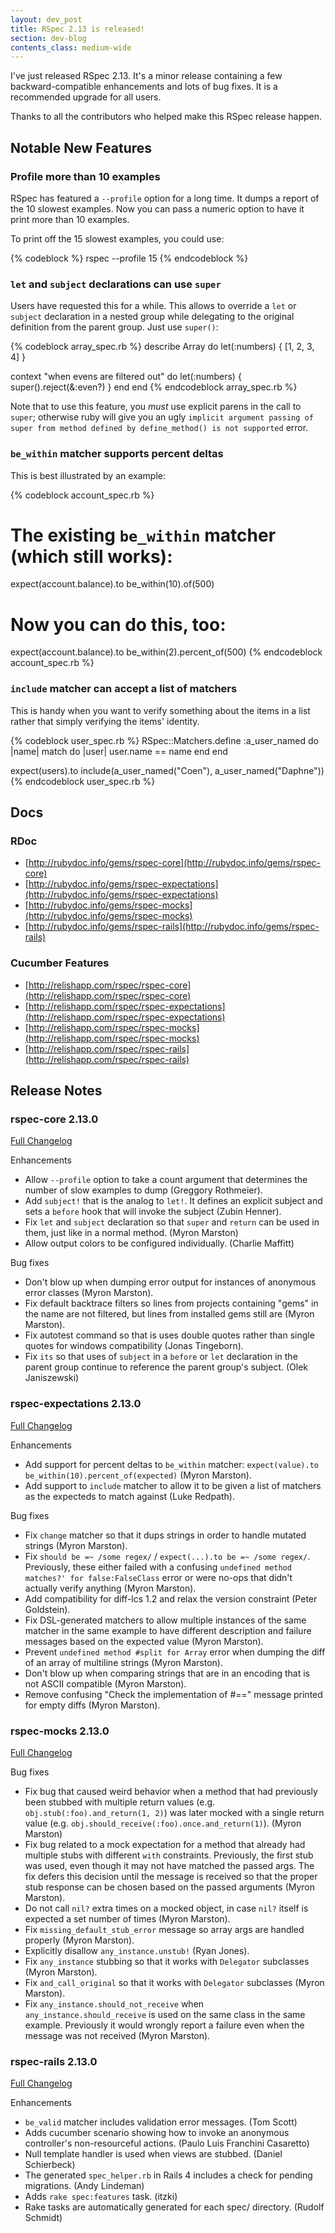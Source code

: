 ```yaml
---
layout: dev_post
title: RSpec 2.13 is released!
section: dev-blog
contents_class: medium-wide
---
```


I've just released RSpec 2.13. It's a minor release containing a few
backward-compatible enhancements and lots of bug fixes. It is a
recommended upgrade for all users.

Thanks to all the contributors who helped make this RSpec release happen.

## Notable New Features

### Profile more than 10 examples

RSpec has featured a `--profile` option for a long time. It dumps a
report of the 10 slowest examples. Now you can pass a numeric option
to have it print more than 10 examples.

To print off the 15 slowest examples, you could use:

{% codeblock %}
rspec --profile 15
{% endcodeblock %}

### `let` and `subject` declarations can use `super`

Users have requested this for a while. This allows to override a `let` or `subject`
declaration in a nested group while delegating to the original definition from the
parent group. Just use `super()`:

{% codeblock array_spec.rb %}
describe Array do
  let(:numbers) { [1, 2, 3, 4] }

  context "when evens are filtered out" do
    let(:numbers) { super().reject(&:even?) }
  end
end
{% endcodeblock array_spec.rb %}

Note that to use this feature, you _must_ use explicit parens
in the call to `super`; otherwise ruby will give you an ugly
`implicit argument passing of super from method defined by
define_method() is not supported` error.

### `be_within` matcher supports percent deltas

This is best illustrated by an example:

{% codeblock account_spec.rb %}
# The existing `be_within` matcher (which still works):
expect(account.balance).to be_within(10).of(500)

# Now you can do this, too:
expect(account.balance).to be_within(2).percent_of(500)
{% endcodeblock account_spec.rb %}

### `include` matcher can accept a list of matchers

This is handy when you want to verify something about the
items in a list rather that simply verifying the items' identity.

{% codeblock user_spec.rb %}
RSpec::Matchers.define :a_user_named do |name|
  match do |user|
    user.name == name
  end
end

expect(users).to include(a_user_named("Coen"), a_user_named("Daphne"))
{% endcodeblock user_spec.rb %}

## Docs

### RDoc

* [http://rubydoc.info/gems/rspec-core](http://rubydoc.info/gems/rspec-core)
* [http://rubydoc.info/gems/rspec-expectations](http://rubydoc.info/gems/rspec-expectations)
* [http://rubydoc.info/gems/rspec-mocks](http://rubydoc.info/gems/rspec-mocks)
* [http://rubydoc.info/gems/rspec-rails](http://rubydoc.info/gems/rspec-rails)

### Cucumber Features

* [http://relishapp.com/rspec/rspec-core](http://relishapp.com/rspec/rspec-core)
* [http://relishapp.com/rspec/rspec-expectations](http://relishapp.com/rspec/rspec-expectations)
* [http://relishapp.com/rspec/rspec-mocks](http://relishapp.com/rspec/rspec-mocks)
* [http://relishapp.com/rspec/rspec-rails](http://relishapp.com/rspec/rspec-rails)

## Release Notes

### rspec-core 2.13.0

[Full Changelog](http://github.com/rspec/rspec-core/compare/v2.12.2...v2.13.0)

Enhancements

* Allow `--profile` option to take a count argument that
  determines the number of slow examples to dump
  (Greggory Rothmeier).
* Add `subject!` that is the analog to `let!`. It defines an
  explicit subject and sets a `before` hook that will invoke
  the subject (Zubin Henner).
* Fix `let` and `subject` declaration so that `super`
  and `return` can be used in them, just like in a normal
  method. (Myron Marston)
* Allow output colors to be configured individually.
  (Charlie Maffitt)

Bug fixes

* Don't blow up when dumping error output for instances
  of anonymous error classes (Myron Marston).
* Fix default backtrace filters so lines from projects
  containing "gems" in the name are not filtered, but
  lines from installed gems still are (Myron Marston).
* Fix autotest command so that is uses double quotes
  rather than single quotes for windows compatibility
  (Jonas Tingeborn).
* Fix `its` so that uses of `subject` in a `before` or `let`
  declaration in the parent group continue to reference the
  parent group's subject. (Olek Janiszewski)

### rspec-expectations 2.13.0

[Full Changelog](http://github.com/rspec/rspec-expectations/compare/v2.12.1...v2.13.0)

Enhancements

* Add support for percent deltas to `be_within` matcher:
  `expect(value).to be_within(10).percent_of(expected)`
  (Myron Marston).
* Add support to `include` matcher to allow it to be given a list
  of matchers as the expecteds to match against (Luke Redpath).

Bug fixes

* Fix `change` matcher so that it dups strings in order to handle
  mutated strings (Myron Marston).
* Fix `should be =~ /some regex/` / `expect(...).to be =~ /some regex/`.
  Previously, these either failed with a confusing `undefined method
  matches?' for false:FalseClass` error or were no-ops that didn't
  actually verify anything (Myron Marston).
* Add compatibility for diff-lcs 1.2 and relax the version
  constraint (Peter Goldstein).
* Fix DSL-generated matchers to allow multiple instances of the
  same matcher in the same example to have different description
  and failure messages based on the expected value (Myron Marston).
* Prevent `undefined method #split for Array` error when dumping
  the diff of an array of multiline strings (Myron Marston).
* Don't blow up when comparing strings that are in an encoding
  that is not ASCII compatible (Myron Marston).
* Remove confusing "Check the implementation of #==" message
  printed for empty diffs (Myron Marston).

### rspec-mocks 2.13.0

[Full Changelog](http://github.com/rspec/rspec-mocks/compare/v2.12.2...v2.13.0)

Bug fixes

* Fix bug that caused weird behavior when a method that had
  previously been stubbed with multiple return values (e.g.
  `obj.stub(:foo).and_return(1, 2)`) was later mocked with a
  single return value (e.g. `obj.should_receive(:foo).once.and_return(1)`).
  (Myron Marston)
* Fix bug related to a mock expectation for a method that already had
  multiple stubs with different `with` constraints. Previously, the
  first stub was used, even though it may not have matched the passed
  args. The fix defers this decision until the message is received so
  that the proper stub response can be chosen based on the passed
  arguments (Myron Marston).
* Do not call `nil?` extra times on a mocked object, in case `nil?`
  itself is expected a set number of times (Myron Marston).
* Fix `missing_default_stub_error` message so array args are handled
  properly (Myron Marston).
* Explicitly disallow `any_instance.unstub!` (Ryan Jones).
* Fix `any_instance` stubbing so that it works with `Delegator`
  subclasses (Myron Marston).
* Fix `and_call_original` so that it works with `Delegator` subclasses
  (Myron Marston).
* Fix `any_instance.should_not_receive` when `any_instance.should_receive`
  is used on the same class in the same example. Previously it would
  wrongly report a failure even when the message was not received
  (Myron Marston).

### rspec-rails 2.13.0

[Full Changelog](http://github.com/rspec/rspec-rails/compare/v2.12.2...v2.13.0)

Enhancements

* `be_valid` matcher includes validation error messages. (Tom Scott)
* Adds cucumber scenario showing how to invoke an anonymous controller's
  non-resourceful actions. (Paulo Luis Franchini Casaretto)
* Null template handler is used when views are stubbed. (Daniel Schierbeck)
* The generated `spec_helper.rb` in Rails 4 includes a check for pending
  migrations. (Andy Lindeman)
* Adds `rake spec:features` task. (itzki)
* Rake tasks are automatically generated for each spec/ directory.
  (Rudolf Schmidt)

